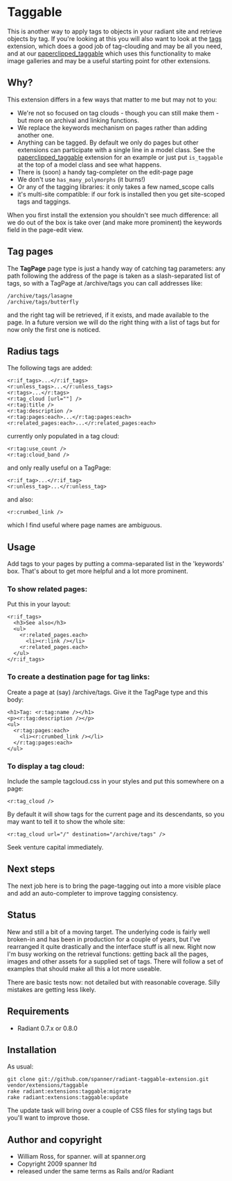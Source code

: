 # Taggable

This is another way to apply tags to objects in your radiant site and retrieve objects by tag. If you're looking at this you will also want to look at the [tags](http://github.com/jomz/radiant-tags-extension/tree) extension, which does a good job of tag-clouding and may be all you need, and at our [paperclipped_taggable](https://github.com/spanner/radiant-paperclipped_taggable-extension) which uses this functionality to make image galleries and may be a useful starting point for other extensions.

## Why?

This extension differs in a few ways that matter to me but may not to you:

* We're not so focused on tag clouds - though you can still make them - but more on archival and linking functions.
* We replace the keywords mechanism on pages rather than adding another one.
* Anything can be tagged. By default we only do pages but other extensions can participate with a single line in a model class. See the [paperclipped_taggable](https://github.com/spanner/radiant-paperclipped_taggable-extension) extension for an example or just put `is_taggable` at the top of a model class and see what happens.
* There is (soon) a handy tag-completer on the edit-page page
* We don't use `has_many_polymorphs` (it burns!)
* Or any of the tagging libraries: it only takes a few named_scope calls
* it's multi-site compatible: if our fork is installed then you get site-scoped tags and taggings.

When you first install the extension you shouldn't see much difference: all we do out of the box is take over (and make more prominent) the keywords field in the page-edit view.

## Tag pages

The **TagPage** page type is just a handy way of catching tag parameters: any path following the address of the page is taken as a slash-separated list of tags, so with a TagPage at /archive/tags you can call addresses like:

	/archive/tags/lasagne
	/archive/tags/butterfly
	
and the right tag will be retrieved, if it exists, and made available to the page. In a future version we will do the right thing with a list of tags but for now only the first one is noticed.

## Radius tags

The following tags are added:

	<r:if_tags>...</r:if_tags>
	<r:unless_tags>...</r:unless_tags>
	<r:tags>...</r:tags>
	<r:tag_cloud [url=""] />
	<r:tag:title />
	<r:tag:description />
	<r:tag:pages:each>...</r:tag:pages:each>
	<r:related_pages:each>...</r:related_pages:each>

currently only populated in a tag cloud:

	<r:tag:use_count />
	<r:tag:cloud_band />

and only really useful on a TagPage:

	<r:if_tag>...</r:if_tag>
	<r:unless_tag>...</r:unless_tag>

and also:

	<r:crumbed_link />
	
which I find useful where page names are ambiguous.

## Usage

Add tags to your pages by putting a comma-separated list in the 'keywords' box. That's about to get more helpful and a lot more prominent.

### To show related pages:

Put this in your layout:

	<r:if_tags>
	  <h3>See also</h3>
	  <ul>
	    <r:related_pages.each>
	      <li><r:link /></li>
	    <r:related_pages.each>
	  </ul>
	</r:if_tags>

### To create a destination page for tag links:

Create a page at (say) /archive/tags. Give it the TagPage type and this body:

	<h1>Tag: <r:tag:name /></h1>
	<p><r:tag:description /></p>
	<ul>
	  <r:tag:pages:each>
	    <li><r:crumbed_link /></li>
	  </r:tag:pages:each>
	</ul>

### To display a tag cloud:

Include the sample tagcloud.css in your styles and put this somewhere on a page:

	<r:tag_cloud />

By default it will show tags for the current page and its descendants, so you may want to tell it to show the whole site:

	<r:tag_cloud url="/" destination="/archive/tags" />

Seek venture capital immediately.

## Next steps

The next job here is to bring the page-tagging out into a more visible place and add an auto-completer to improve tagging consistency.
	
## Status 

New and still a bit of a moving target. The underlying code is fairly well broken-in and has been in production for a couple of years, but I've rearranged it quite drastically and the interface stuff is all new. Right now I'm busy working on the retrieval functions: getting back all the pages, images and other assets for a supplied set of tags. There will follow a set of examples that should make all this a lot more useable.

There are basic tests now: not detailed but with reasonable coverage. Silly mistakes are getting less likely.

## Requirements

* Radiant 0.7.x or 0.8.0

## Installation

As usual:

	git clone git://github.com/spanner/radiant-taggable-extension.git vendor/extensions/taggable
	rake radiant:extensions:taggable:migrate
	rake radiant:extensions:taggable:update

The update task will bring over a couple of CSS files for styling tags but you'll want to improve those.
	
## Author and copyright

* William Ross, for spanner. will at spanner.org
* Copyright 2009 spanner ltd
* released under the same terms as Rails and/or Radiant